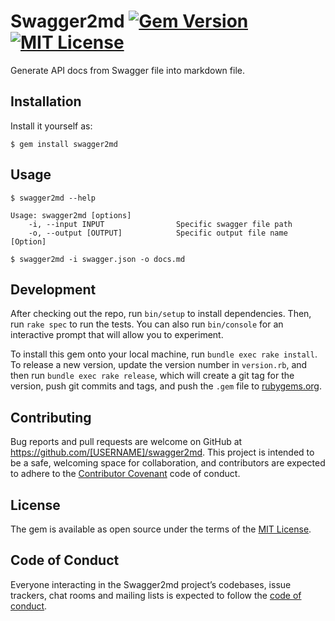 # Swagger2md [![Gem Version](https://badge.fury.io/rb/bitcoinrb.svg)](https://badge.fury.io/rb/swagger2md) [![MIT License](http://img.shields.io/badge/license-MIT-blue.svg?style=flat)](LICENSE)

Generate API docs from Swagger file into markdown file.

## Installation

Install it yourself as:

    $ gem install swagger2md

## Usage

```
$ swagger2md --help

Usage: swagger2md [options]
    -i, --input INPUT                Specific swagger file path
    -o, --output [OUTPUT]            Specific output file name [Option]
```

```
$ swagger2md -i swagger.json -o docs.md
```

## Development

After checking out the repo, run `bin/setup` to install dependencies. Then, run `rake spec` to run the tests. You can also run `bin/console` for an interactive prompt that will allow you to experiment.

To install this gem onto your local machine, run `bundle exec rake install`. To release a new version, update the version number in `version.rb`, and then run `bundle exec rake release`, which will create a git tag for the version, push git commits and tags, and push the `.gem` file to [rubygems.org](https://rubygems.org).

## Contributing

Bug reports and pull requests are welcome on GitHub at https://github.com/[USERNAME]/swagger2md. This project is intended to be a safe, welcoming space for collaboration, and contributors are expected to adhere to the [Contributor Covenant](http://contributor-covenant.org) code of conduct.

## License

The gem is available as open source under the terms of the [MIT License](https://opensource.org/licenses/MIT).

## Code of Conduct

Everyone interacting in the Swagger2md project’s codebases, issue trackers, chat rooms and mailing lists is expected to follow the [code of conduct](https://github.com/[USERNAME]/swagger2md/blob/master/CODE_OF_CONDUCT.md).
